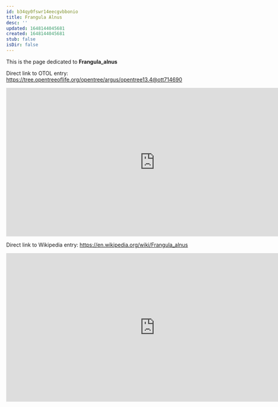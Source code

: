 ```yaml
---
id: b34qy0fswr14eecgvbbonio
title: Frangula Alnus
desc: ''
updated: 1648144045681
created: 1648144045681
stub: false
isDir: false
---
```

This is the page dedicated to **Frangula_alnus**


Direct link to OTOL entry: https://tree.opentreeoflife.org/opentree/argus/opentree13.4@ott714690



<html>
    <body>
    <iframe src="https://tree.opentreeoflife.org/opentree/argus/opentree13.4@ott714690"
    width="800" height="400" frameborder="0" allowfullscreen> </iframe>
    </body>
</html>
    


Direct link to Wikipedia entry: https://en.wikipedia.org/wiki/Frangula_alnus



<html>
    <body>
    <iframe src="https://en.wikipedia.org/wiki/Frangula_alnus"
    width="800" height="400" frameborder="0" allowfullscreen> </iframe>
    </body>
</html>
    
